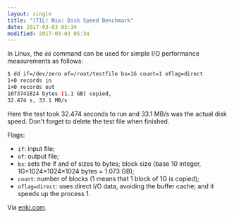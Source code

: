 ```yaml
---
layout: single
title: "(TIL) Nix: Disk Speed Benchmark"
date: 2017-03-03 05:34
modified: 2017-03-03 05:34
---
```


In Linux, the `dd` command can be used for simple I/O performance measurements
as follows:

```bash
$ dd if=/dev/zero of=/root/testfile bs=1G count=1 oflag=direct
1+0 records in
1+0 records out
1073741824 bytes (1.1 GB) copied,
32.474 s, 33.1 MB/s
```

Here the test took 32.474 seconds to run and 33.1 MB/s was the actual disk speed.
Don't forget to delete the test file when finished.

Flags:

* `if`: input file;
* `of`: output file;
* `bs`: sets the if and of sizes to bytes;
  block size (base 10 integer, 1G=1024×1024×1024 bytes = 1.073 GB);
* `count`: number of blocks (1 means that 1 block of 1G is copied);
* `oflag=direct`: uses direct I/O data, avoiding the buffer cache; and
  it speeds up the process 1.

Via [enki.com](https://insights.enki.com/insight/55860b435c637c4b29b92749).
